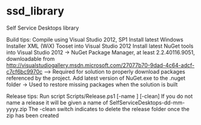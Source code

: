 ssd_library
===========

Self Service Desktops library


Build tips:
Compile using Visual Studio 2012, SP1
Install latest Windows Installer XML (WiX) Tooset into Visual Studio 2012
Install latest NuGet tools into Visual Studio 2012
-> NuGet Package Manager, at least 2.2.40116.9051, downloadable from http://visualstudiogallery.msdn.microsoft.com/27077b70-9dad-4c64-adcf-c7cf6bc9970c
--> Required for solution to properly download packages referenced by the project.
Add latest version of NuGet.exe to the .nuget folder
-> Used to restore missing packages when the solution is built


Release tips:
Run script Scripts/Release.ps1 [-name <release-name>] [-clean]
If you do not name a release it will be given a name of SelfServiceDesktops-dd-mm-yyyy.zip
The -clean switch indicates to delete the release folder once the zip has been created